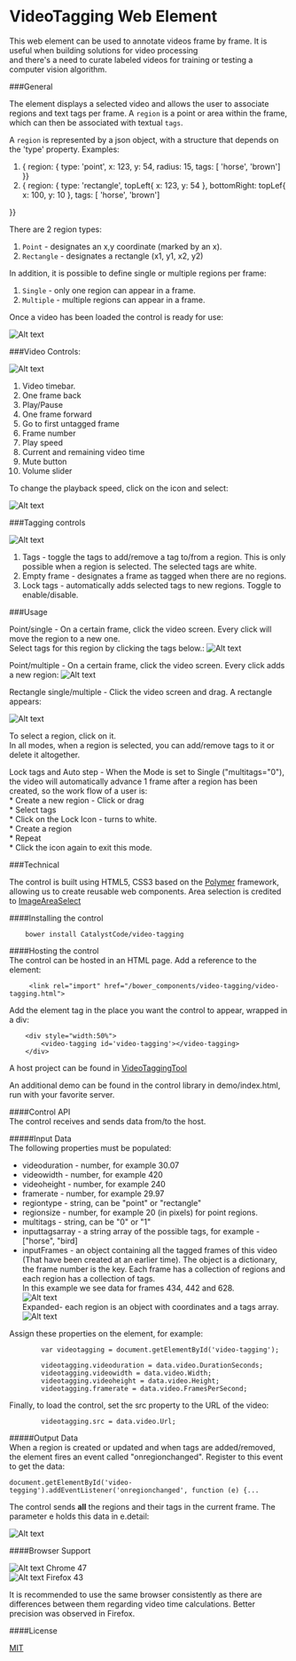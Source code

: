 # VideoTagging Web Element
This web element can be used to annotate videos frame by frame. It is useful when building solutions for video processing  
and there's a need to curate labeled videos for training or testing a computer vision algorithm.

###General
  
The element displays a selected video and allows the user to associate regions and text tags per frame.
A `region` is a point or area within the frame, which can then be associated with textual `tags`.

A `region` is represented by a json object, with a structure that depends on the 'type' property.
Examples:  
1) { region: { type: 'point', x: 123, y: 54, radius: 15, tags: [ 'horse', 'brown'] }}  
2) { region: { type: 'rectangle', topLeft{ x: 123, y: 54 }, bottomRight: topLef{ x: 100, y: 10 }, tags: [ 'horse', 'brown'] 
}}

There are 2 region types:  
1) `Point` - designates an x,y coordinate (marked by an x).  
2) `Rectangle` - designates a rectangle (x1, y1, x2, y2)  

In addition, it is possible to define single or multiple regions per frame:  
1) `Single` - only one region can appear in a frame.  
2) `Multiple` - multiple regions can appear in a frame. 

Once a video has been loaded the control is ready for use:

![Alt text](assets/images/loaded.png?raw=true "Title")


###Video Controls:  

![Alt text](assets/images/videocontrols.png?raw=true "Title")

1) Video timebar.  
2) One frame back  
3) Play/Pause  
4) One frame forward  
5) Go to first untagged frame   
6) Frame number  
7) Play speed  
8) Current and remaining video time  
9) Mute button  
10) Volume slider  

To change the playback speed, click on the icon and select:

![Alt text](assets/images/playback.png?raw=true "Title")


###Tagging controls    

![Alt text](assets/images/taggingcontrols.png?raw=true "Title")
  
1) Tags - toggle the tags to add/remove a tag to/from a region. This is only possible when a region is selected.
   The selected tags are white.  
2) Empty frame - designates a frame as tagged when there are no regions.    
3) Lock tags - automatically adds selected tags to new regions. Toggle to enable/disable. 
     
      

###Usage  

Point/single - On a certain frame, click the video screen. Every click will move the region to a new one.  
Select tags for this region by clicking the tags below.:
![Alt text](assets/images/singlepoint.png?raw=true "Title")

Point/multiple - On a certain frame, click the video screen. Every click adds a new region:
![Alt text](assets/images/multipoints.png?raw=true "Title")

Rectangle single/multiple - Click the video screen and drag. A rectangle appears: 

![Alt text](assets/images/area.png?raw=true "Title")

To select a region, click on it.  
In all modes, when a region is selected, you can add/remove tags to it or delete it altogether.

Lock tags and Auto step - When the Mode is set to Single ("multitags="0"), the video will automatically advance 1 frame 
after a region has been created, so the work flow of a user is:  
     * Create a new region - Click or drag  
     * Select tags  
     * Click on the Lock Icon - turns to white.  
     * Create a region   
     * Repeat   
     * Click the icon again to exit this mode.   


###Technical  

The control is built using HTML5, CSS3 based on the [Polymer](https://www.polymer-project.org/1.0/) 
framework, allowing us to create reusable web components.
Area selection is credited to [ImageAreaSelect](http://odyniec.net/projects/imgareaselect/)

####Installing the control  
```
    bower install CatalystCode/video-tagging
```



####Hosting the control    
The control can be hosted in an HTML page. Add a reference to the element:
```
     <link rel="import" href="/bower_components/video-tagging/video-tagging.html">
```
Add the element tag in the place you want the control to appear, wrapped in a div:
```
    <div style="width:50%">
        <video-tagging id='video-tagging'></video-tagging>
    </div>
```

A host project can be found in [VideoTaggingTool](https://github.com/CatalystCode/VideoTaggingTool.git) 

An additional demo can be found in the control library in demo/index.html,   
run with your favorite server.

####Control API    
The control receives and sends data from/to the host.   

#####Input Data     
The following properties must be populated:

   * videoduration - number, for example 30.07  
   * videowidth - number, for example 420  
   * videoheight - number, for example 240  
   * framerate - number, for example 29.97  
   * regiontype - string, can be "point" or "rectangle"  
   * regionsize - number, for example 20 (in pixels) for point regions.  
   * multitags - string, can be "0" or "1"   
   * inputtagsarray - a string array of the possible tags, for example - ["horse", "bird]  
   * inputFrames - an object containing all the tagged frames of this video (That have been created at an earlier time).
      The object is a dictionary, the frame number is the key. Each frame has a collection of regions 
      and each region has a collection of tags.    
      In this example we see data for frames 434, 442 and 628.  
      ![Alt text](assets/images/frames1.png?raw=true "Title")  
      Expanded- each region is an object with coordinates and a tags array.  
      ![Alt text](assets/images/frames2.png?raw=true "Title")
  
   Assign these properties on the element, for example:
```
        var videotagging = document.getElementById('video-tagging');
                
        videotagging.videoduration = data.video.DurationSeconds;
        videotagging.videowidth = data.video.Width;
        videotagging.videoheight = data.video.Height;
        videotagging.framerate = data.video.FramesPerSecond;
```

      
  Finally, to load the control, set the src property to the URL of the video: 
```
        videotagging.src = data.video.Url;
```
        

#####Output Data      
When a region is created or updated and when tags are added/removed, the element fires an event called "onregionchanged". Register to this event to get thedata:
```
document.getElementById('video-tegging').addEventListener('onregionchanged', function (e) {...
```
        
The control sends **all** the regions and their tags in the current frame. The parameter e holds this data in e.detail:  

![Alt text](assets/images/frames3.png?raw=true "Title")

####Browser Support  

![Alt text](assets/images/chrome.png?raw=true "Title")  Chrome 47   
![Alt text](assets/images/ff.png?raw=true "Title")      Firefox 43 

It is recommended to use the same browser consistently as there are differences between them regarding video time calculations.
Better precision was observed in Firefox.

####License

[MIT](https://github.com/CatalystCode/video-tagging/blob/master/LICENSE) 
